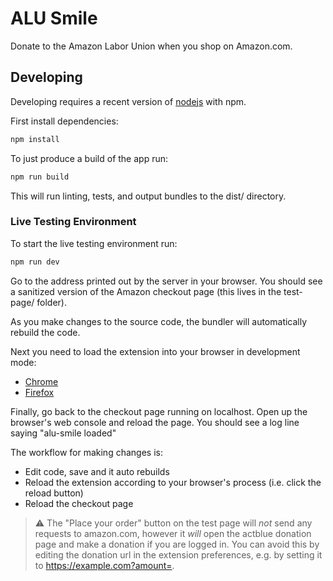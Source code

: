 # ALU Smile

Donate to the Amazon Labor Union when you shop on Amazon.com.

## Developing

Developing requires a recent version of [nodejs](https://nodejs.org) with npm.

First install dependencies:
```bash
npm install
```

To just produce a build of the app run:
```bash
npm run build
```
This will run linting, tests, and output bundles to the dist/ directory.

### Live Testing Environment

To start the live testing environment run:
```bash
npm run dev
```
Go to the address printed out by the server in your browser. You should see a sanitized version of the Amazon checkout page (this lives in the test-page/ folder).

As you make changes to the source code, the bundler will automatically rebuild the code.

Next you need to load the extension into your browser in development mode:
- [Chrome](https://developer.chrome.com/docs/extensions/mv3/getstarted/development-basics/#load-unpacked)
- [Firefox](https://developer.mozilla.org/en-US/docs/Mozilla/Add-ons/WebExtensions/Your_first_WebExtension#installing)

Finally, go back to the checkout page running on localhost. Open up the browser's web console and reload the page. You should see a log line saying "alu-smile loaded"

The workflow for making changes is:
- Edit code, save and it auto rebuilds
- Reload the extension according to your browser's process (i.e. click the reload button)
- Reload the checkout page

> :warning: The "Place your order" button on the test page will _not_ send any requests to amazon.com, however it _will_ open the actblue donation page and make a donation if you are logged in. You can avoid this by editing the donation url in the extension preferences, e.g. by setting it to https://example.com?amount=.
